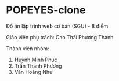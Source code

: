 # POPEYES-clone
Đồ án lập trình web cơ bản (SGU) - 8 điểm

Giáo viên phụ trách: Cao Thái Phương Thanh 

Thành viên nhóm: 
1. Huỳnh Minh Phúc
2. Trần Thanh Phương
3. Văn Hoàng Như 

